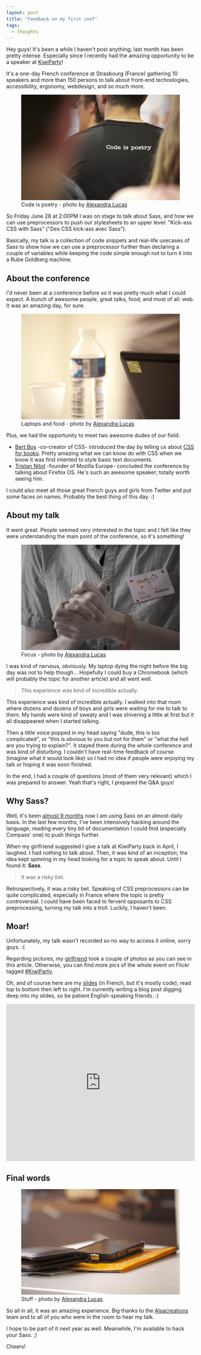 ```yaml
---
layout: post
title: "Feedback on my first conf"
tags:
  - thoughts
---
```


Hey guys! It's been a while I haven't post anything; last month has been pretty intense. Especially since I recently had the amazing opportunity to be a speaker at [KiwiParty](http://kiwiparty.fr)!

It's a one-day French conference at Strasbourg (France) gathering 10 speakers and more than 150 persons to talk about front-end technologies, accessibility, ergonomy, webdesign, and so much more.

<figure class="figure">
<img src="/assets/images/feedbacks-kiwiparty/code-is-poetry.jpg" alt="">
<figcaption>Code is poetry - photo by <a href="http://alexandralucas.com">Alexandra Lucas</a></figcaption>
</figure>

So Friday June 28 at 2:00PM I was on stage to talk about Sass, and how we can use preprocessors to push our stylesheets to an upper level: "Kick-ass CSS with Sass" ("Des CSS kick-ass avec Sass").

Basically, my talk is a collection of code snippets and real-life usecases of Sass to show how we can use a preprocessor further than declaring a couple of variables while keeping the code simple enough not to turn it into a Rube Goldberg machine.

## About the conference

I'd never been at a conference before so it was pretty much what I could expect. A bunch of awesome people, great talks, food, and most of all: web. It was an amazing day, for sure.

<figure class="figure">
<img src="/assets/images/feedbacks-kiwiparty/laptops-and-food.jpg" alt="">
<figcaption>Laptops and food - photo by <a href="http://alexandralucas.com">Alexandra Lucas</a></figcaption>
</figure>

Plus, we had the opportunity to meet two awesome dudes of our field:

* [Bert Bos](http://en.wikipedia.org/wiki/Bert_Bos) -co-creator of CSS- introduced the day by telling us about [CSS for books](http://www.w3.org/Talks/2013/0628-CSS-Strasbourg/). Pretty amazing what we can know do with CSS when we know it was first intented to style basic text documents.
* [Tristan Nitot](http://twitter.com/nitot) -founder of Mozilla Europe- concluded the conference by talking about Firefox OS. He's such an awesome speaker; totally worth seeing him.

I could also meet all those great French guys and girls from Twitter and put some faces on names. Probably the best thing of this day. :)

## About my talk

It went great. People seemed very interested in the topic and I felt like they were understanding the main point of the conference, so it's something!

<figure class="figure">
<img src="/assets/images/feedbacks-kiwiparty/hugo-giraudel.jpg" alt="">
<figcaption>Focus - photo by <a href="http://alexandralucas.com">Alexandra Lucas</a></figcaption>
</figure>

I was kind of nervous, obviously. My laptop dying the night before the big day was not to help though... Hopefully I could buy a Chromebook (which will probably the topic for another article) and all went well.

> This experience was kind of incredible actually.

This experience was kind of incredible actually. I walked into that room where dozens and dozens of boys and girls were waiting for me to talk to them. My hands were kind of sweaty and I was shivering a little at first but it all disappeared when I started talking.

Then a little voice popped in my head saying "dude, this is too complicated", or "this is obvious to you but not for them" or "what the hell are you trying to explain?". It stayed there during the whole conference and was kind of disturbing. I couldn't have real-time feedback of course (imagine what it would look like) so I had no idea if people were enjoying my talk or hoping it was soon finished.

In the end, I had a couple of questions (most of them very relevant) which I was prepared to answer. Yeah that's right, I prepared the Q&A guys! 

## Why Sass?

Well, it's been [almost 9 months](http://hugogiraudel.com/2012/11/13/less-to-sass/) now I am using Sass on an almost-daily basis. In the last few months, I've been intensively hacking around the language, reading every tiny bit of documentation I could find (especially Compass' one) to push things further.

When my girlfriend suggested I give a talk at KiwiParty back in April, I laughed. I had nothing to talk about. Then, it was kind of an inception; the idea kept spinning in my head looking for a topic to speak about. Until I found it: **Sass**.

> It was a risky bet.

Retrospectively, it was a risky bet. Speaking of CSS preprocessors can be quite complicated, especially in France where the topic is pretty controversial. I could have been faced to fervent opposants to CSS preprocessing, turning my talk into a troll. Luckily, I haven't been. 

## Moar!

Unfortunately, my talk wasn't recorded so no way to access it online, sorry guys. :(

Regarding pictures, my [girlfriend](http://alexandralucas.com) took a couple of photos as you can see in this article. Otherwise, you can find more pics of the whole event on Flickr tagged [#KiwiParty](http://www.flickr.com/search/?q=kiwiparty).

Oh, and of course here are my [slides](http://slid.es/hugogiraudel/css-kick-ass-avec-sass/) (in French, but it's mostly code); read top to bottom then left to right. I'm currently writing a blog post digging deep into my slides, so be patient English-speaking friends. :)

<iframe src="http://slid.es/hugogiraudel/css-kick-ass-avec-sass/embed" width="100%" height="420" scrolling="no" frameborder="0" webkitallowfullscreen mozallowfullscreen allowfullscreen></iframe>

## Final words

<figure class="figure">
<img src="/assets/images/feedbacks-kiwiparty/stuff.jpg" alt="">
<figcaption>Stuff - photo by <a href="http://alexandralucas.com">Alexandra Lucas</a></figcaption>
</figure>

So all in all, it was an amazing experience. Big thanks to the [Alsacreations](http://alsacreations.fr/) team and to all of you who were in the room to hear my talk.

I hope to be part of it next year as well. Meanwhile, I'm available to hack your Sass.&nbsp;;)

Cheers!
